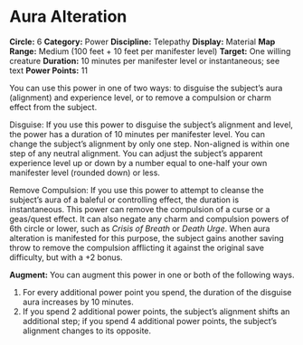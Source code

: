 # Aura Alteration

**Circle:** 6
**Category:** Power
**Discipline:** Telepathy
**Display:** Material
**Map Range:** Medium (100 feet + 10 feet per manifester level)
**Target:** One willing creature
**Duration:** 10 minutes per manifester level or instantaneous; see text
**Power Points:** 11

You can use this power in one of two ways: to disguise the subject’s aura (alignment) and experience level, or to remove a compulsion or charm effect from the subject.

Disguise: If you use this power to disguise the subject’s alignment and level, the power has a duration of 10 minutes per manifester level. You can change the subject’s alignment by only one step. Non-aligned is within one step of any neutral alignment. You can adjust the subject’s apparent experience level up or down by a number equal to one-half your own manifester level (rounded down) or less.

Remove Compulsion: If you use this power to attempt to cleanse the subject’s aura of a baleful or controlling effect, the duration is instantaneous. This power can remove the compulsion of a curse or a geas/quest effect. It can also negate any charm and compulsion powers of 6th circle or lower, such as *Crisis of Breath* or *Death Urge*. When aura alteration is manifested for this purpose, the subject gains another saving throw to remove the compulsion afflicting it against the original save difficulty, but with a +2 bonus.

**Augment:** You can augment this power in one or both of the following ways.

1. For every additional power point you spend, the duration of the disguise aura increases by 10 minutes.
2. If you spend 2 additional power points, the subject’s alignment shifts an additional step; if you spend 4 additional power points, the subject’s alignment changes to its opposite.